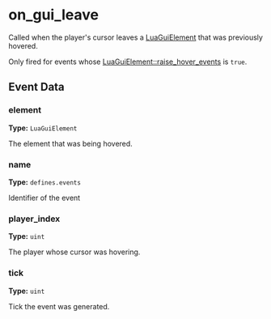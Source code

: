 # on_gui_leave

Called when the player's cursor leaves a [LuaGuiElement](runtime:LuaGuiElement) that was previously hovered.

Only fired for events whose [LuaGuiElement::raise_hover_events](runtime:LuaGuiElement::raise_hover_events) is `true`.

## Event Data

### element

**Type:** `LuaGuiElement`

The element that was being hovered.

### name

**Type:** `defines.events`

Identifier of the event

### player_index

**Type:** `uint`

The player whose cursor was hovering.

### tick

**Type:** `uint`

Tick the event was generated.

